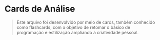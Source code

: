 # Cards de Análise
> Este arquivo foi desenvolvido por meio de cards, também conhecido como flashcards, com o objetivo de retomar o básico de programação e estilização ampliando a criatividade pessoal.
